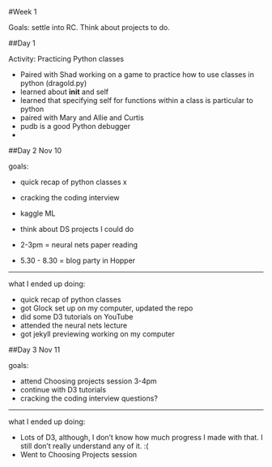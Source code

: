 #Week 1

Goals: settle into RC. Think about projects to do.


##Day 1

Activity: Practicing Python classes

- Paired with Shad working on a game to practice how to use classes in python (dragold.py)
- learned about __init__ and self
- learned that specifying self for functions within a class is particular to python
- paired with Mary and Allie and Curtis
- pudb is a good Python debugger
- 

##Day 2 Nov 10

goals:
- quick recap of python classes x
- cracking the coding interview
- kaggle ML
- think about DS projects I could do

- 2-3pm = neural nets paper reading
- 5.30 - 8.30 = blog party in Hopper

--------------------------------------

what I ended up doing:
- quick recap of python classes
- got Glock set up on my computer, updated the repo
- did some D3 tutorials on YouTube
- attended the neural nets lecture
- got jekyll previewing working on my computer

##Day 3 Nov 11

goals:
- attend Choosing projects session 3-4pm
- continue with D3 tutorials
- cracking the coding interview questions?

--------------------------------------

what I ended up doing:
- Lots of D3, although, I don’t know how much progress I made with that. I still don’t really understand any of it. :(
- Went to Choosing Projects session


